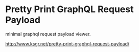 Pretty Print GraphQL Request Payload
====================================

minimal graphql request payload viewer.

http://www.ksgr.net/pretty-print-graphql-request-payload/
